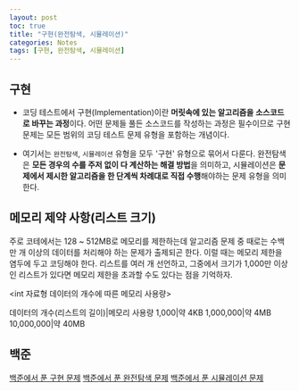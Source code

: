 ```yaml
---
layout: post
toc: true
title: "구현(완전탐색, 시뮬레이션)"
categories: Notes
tags: [구현, 완전탐색, 시뮬레이션]
---
```


## 구현

- 코딩 테스트에서 구현(Implementation)이란 **머릿속에 있는 알고리즘을 소스코드로 바꾸는 과정**이다. 어떤 문제들 풀든 소스코드를 작성하는 과정은 필수이므로 구현 문제는 모든 범위의 코딩 테스트 문제 유형을 포함하는 개념이다.

- 여기서는 `완전탐색`, `시뮬레이션` 유형을 모두 '구현' 유형으로 묶어서 다룬다. 완전탐색은 **모든 경우의 수를 주저 없이 다 계산하는 해결 방법**을 의미하고, 시뮬레이션은 **문제에서 제시한 알고리즘을 한 단계씩 차례대로 직접 수행**해야하는 문제 유형을 의미한다.


## 메모리 제약 사항(리스트 크기)

주로 코테에서는 128 ~ 512MB로 메모리를 제한하는데 알고리즘 문제 중 때로는 수백만 개 이상의 데이터를 처리해야 하는 문제가 출제되곤 한다. 이럴 때는 메모리 제한을 염두에 두고 코딩해야 한다. 리스트를 여러 개 선언하고, 그중에서 크기가 1,000만 이상인 리스트가 있다면 메모리 제한을 초과할 수도 있다는 점을 기억하자.

<int 자료형 데이터의 개수에 따른 메모리 사용량>

데이터의 개수(리스트의 길이)|메모리 사용량
1,000|약 4KB
1,000,000|약 4MB
10,000,000|약 40MB


## 백준

[백준에서 푼 구현 문제](https://www.acmicpc.net/problemset?sort=solvedac_desc&submit=ac&algo=102&algo_if=and)
[백준에서 푼 완전탐색 문제](https://www.acmicpc.net/problemset?sort=solvedac_desc&submit=ac&algo=125&algo_if=and)
[백준에서 푼 시뮬레이션 문제](https://www.acmicpc.net/problemset?sort=solvedac_desc&submit=ac&algo=141&algo_if=and)
